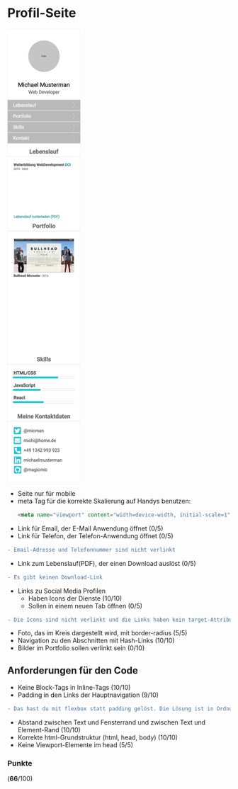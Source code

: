 # Profil-Seite

![layout](drafts/page.png "Portfolio Seite")

- Seite nur für mobile
- meta Tag für die korrekte Skalierung auf Handys benutzen:
  ```html
  <meta name="viewport" content="width=device-width, initial-scale=1">
  ```
- Link für Email, der E-Mail Anwendung öffnet (0/5)
- Link für Telefon, der Telefon-Anwendung öffnet (0/5)
```diff
- Email-Adresse und Telefonnummer sind nicht verlinkt
```
- Link zum Lebenslauf(PDF), der einen Download auslöst (0/5)
```diff
- Es gibt keinen Download-Link
```
- Links zu Social Media Profilen
  - Haben Icons der Dienste (10/10)
  - Sollen in einem neuen Tab öffnen (0/5)
```diff
- Die Icons sind nicht verlinkt und die Links haben kein target-Attribut
```
  
- Foto, das im Kreis dargestellt wird, mit border-radius (5/5)
- Navigation zu den Abschnitten mit Hash-Links (10/10)
- Bilder im Portfolio sollen verlinkt sein (0/10)

## Anforderungen für den Code
- Keine Block-Tags in Inline-Tags (10/10)
- Padding in den Links der Hauptnavigation (9/10)
```diff
- Das hast du mit flexbox statt padding gelöst. Die Lösung ist in Ordnung.
```
- Abstand zwischen Text und Fensterrand und zwischen Text und Element-Rand (10/10)
- Korrekte html-Grundstruktur (html, head, body) (10/10)
- Keine Viewport-Elemente im head (5/5)

### Punkte
(**66**/100)
